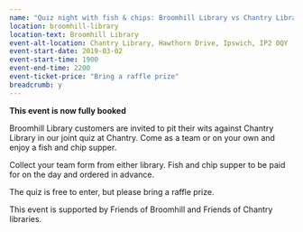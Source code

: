 ```yaml
---
name: "Quiz night with fish & chips: Broomhill Library vs Chantry Library customers - FULLY BOOKED"
location: broomhill-library
location-text: Broomhill Library
event-alt-location: Chantry Library, Hawthorn Drive, Ipswich, IP2 0QY
event-start-date: 2019-03-02
event-start-time: 1900
event-end-time: 2200
event-ticket-price: "Bring a raffle prize"
breadcrumb: y
---
```


**This event is now fully booked**

Broomhill Library customers are invited to pit their wits against Chantry Library in our joint quiz at Chantry. Come as a team or on your own and enjoy a fish and chip supper.

Collect your team form from either library. Fish and chip supper to be paid for on the day and ordered in advance.

The quiz is free to enter, but please bring a raffle prize.

This event is supported by Friends of Broomhill and Friends of Chantry libraries.
